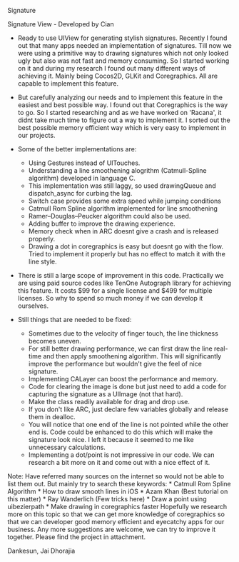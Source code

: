 Signature

Signature View - Developed by Cian
 
 - Ready to use UIView for generating stylish signatures. Recently I found out that many apps needed an implementation of signatures. Till now we were using a primitive way to drawing signatures which not only looked ugly but also was not fast and memory consuming. So I started working on it and during my research I found out many different ways of achieving it. Mainly being Cocos2D, GLKit and Coregraphics. All are capable to implement this feature. 
 
 - But carefully analyzing our needs and to implement this feature in the easiest and best possible way. I found out that Coregraphics is the way to go. So I started researching and as we have worked on 'Racana', it didnt take much time to figure out a way to implement it. I sorted out the best possible memory efficient way which is very easy to implement in our projects.
 
 - Some of the better implementations are:
    * Using Gestures instead of UITouches.
    * Understanding a line smoothening alogrithm (Catmull-Spline algorithm) developed in language C.
    * This implementation was still laggy, so used drawingQueue and dispatch_async for curbing the lag.
    * Switch case provides some extra speed while jumping conditions
    * Catmull Rom Spline algorithm implemented for line smoothening
    * Ramer–Douglas–Peucker algorithm could also be used.
    * Adding buffer to improve the drawing experience.
    * Memory check when in ARC doesnt give a crash and is released properly.
    * Drawing a dot in coregraphics is easy but doesnt go with the flow. Tried to implement it properly but has no effect to match it with the line style.
 - There is still a large scope of improvement in this code. Practically we are using paid source codes like TenOne Autograph library for achieving this feature. It costs $99 for a single license and $499 for multiple licenses.
     So why to spend so much money if we can develop it ourselves.
 
 - Still things that are needed to be fixed:
    * Sometimes due to the velocity of finger touch, the line thickness becomes uneven.
    * For still better drawing performance, we can first draw the line real-time and then apply smoothening algorithm.
      This will significantly improve the performance but wouldn't give the feel of nice signature.
    * Implementing CALayer can boost the performance and memory.
    * Code for clearing the image is done but just need to add a code for capturing the signature as a UIImage (not that hard).
    * Make the class readily available for drag and drop use.
    * If you don't like ARC, just declare few variables globally and release them in dealloc.
    * You will notice that one end of the line is not pointed while the other end is. Code could be enhanced to do this which will make the signature look nice. I left it because it seemed to me like unnecessary calculations.
    * Implementing a dot/point is not impressive in our code. We can research a bit more on it and come out with a nice effect of it.
    
 Note: Have referred many sources on the internet so would not be able to list them out. But mainly try to search these keywords:
    * Catmull Rom Spline Algorithm
    * How to draw smooth lines in iOS
    * Azam Khan             (Best tutorial on this matter)
    * Ray Wanderlich        (Few tricks here)
    * Draw a point using uibezierpath
    * Make drawing in coregraphics faster
Hopefully we research more on this topic so that we can get more knowledge of coregraphics so that we can developer good memory efficient and eyecatchy apps for our business. Any more suggestions are welcome, we can try to improve it together. Please find the project in attachment.

Dankesun,
Jai Dhorajia
